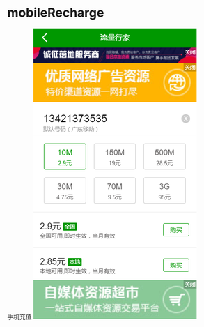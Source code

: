 # mobileRecharge
手机充值
![Alt text](https://github.com/chirsChow/mobileRecharge/blob/master/525258a5-58cc-4dce-ade3-fe33b48f9920.png)
